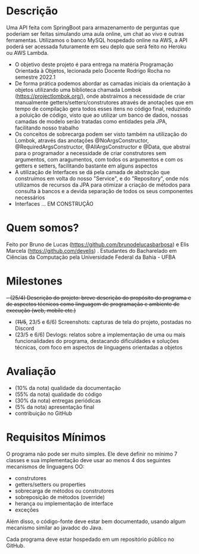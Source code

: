 # Descrição
Uma API feita com SpringBoot para armazenamento de perguntas que poderiam ser feitas simulando uma aula online, um chat ao vivo e outras ferramentas.
Utilizamos o banco MySQL hospedado online na AWS, a API poderá ser acessada futuramente em seu deplo que será feito no Heroku ou AWS Lambda.
- O objetivo deste projeto é para entrega na matéria Programação Orientada à Objetos, lecionada pelo Docente Rodrigo Rocha no semestre 2022.1 
- De forma prática podemos abordar as camadas iniciais da orientação à objetos utilizando uma biblioteca chamada Lombok (https://projectlombok.org/), onde abstraímos a necessidade de criar manualmente getters/setters/construtores através de anotações que em tempo de compilação gera todos esses itens no código final, reduzindo a poluição de código, visto que ao utilizar um banco de dados, nossas camadas de modelo serão tratadas como entidades pela JPA, facilitando nosso trabalho
- Os conceitos de sobrecarga podem ser visto também na utilização do Lombok, através das anotações @NoArgsConstructor, @RequiredArgsConstructor, @AllArgsConstructor e @Data, que abstraí para o programador a necessidade de criar construtores sem argumentos, com aragumentos, com todos os argumentos e com os getters e setters, facilitando bastante em alguns aspectos
- A utilização de Interfaces se dá pela camada de abstração que construímos em volta do nosso "Service", e do "Repository", onde nós utilizamos de recursos da JPA para otimizar a criação de métodos para consulta à bancos e a devida separação de todos os seus componentes necessários
- Interfaces ... EM CONSTRUÇÃO 

# Quem somos?
Feito por Bruno de Lucas (https://github.com/brunodelucasbarbosa) e Elis Marcela (https://github.com/develis) 
  . Estudantes do Bacharelado em Ciências da Computação pela Universidade Federal da Bahia - UFBA

# Milestones

~~- (25/4) Descrição do projeto: breve descrição do propósito do programa e de aspectos técnicos como linguagem de programação e ambiente de execução (web, mobile etc.)~~
- (~~11/5~~, 23/5 e 6/6) Screenshots: capturas de tela do projeto, postadas no Discord
- (23/5 e 6/6) Devlogs: relatos sobre a implementação de uma ou mais funcionalidades do programa, destacando dificuldades e soluções técnicas, com foco em aspectos de linguagens orientadas a objetos

# Avaliação 

- (10% da nota) qualidade da documentação
- (55% da nota) qualidade do código
- (30% da nota) entregas periódicas
- (5% da nota) apresentação final
- contribuição no GitHub

# Requisitos Mínimos 

O programa não pode ser muito simples. Ele deve definir no mínimo 7 classes e sua implementação deve usar ao menos 4 dos seguintes mecanismos de linguagens OO:

- construtores
- getters/setters ou properties
- sobrecarga de métodos ou construtores
- sobreposição de métodos (override)
- herança ou implementação de interface
- exceções

Além disso, o código-fonte deve estar bem documentado, usando algum mecanismo similar ao javadoc do Java.

Cada programa deve estar hospedado em um repositório público no GitHub. 
